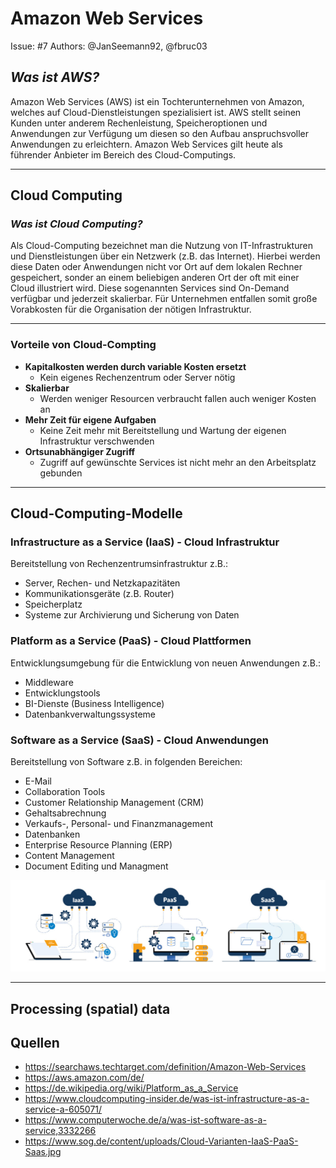 # **Amazon Web Services**

Issue: #7
Authors: @JanSeemann92, @fbruc03

## _**Was ist AWS?**_

Amazon Web Services (AWS) ist ein Tochterunternehmen von Amazon, welches auf Cloud-Dienstleistungen spezialisiert ist. AWS stellt seinen Kunden unter anderem Rechenleistung, Speicheroptionen und Anwendungen zur Verfügung um diesen so den Aufbau anspruchsvoller Anwendungen zu erleichtern.
Amazon Web Services gilt heute als führender Anbieter im Bereich des Cloud-Computings.

---

## **Cloud Computing**

### _**Was ist Cloud Computing?**_

Als Cloud-Computing bezeichnet man die Nutzung von IT-Infrastrukturen und Dienstleistungen über ein Netzwerk (z.B. das Internet). Hierbei werden diese Daten oder Anwendungen nicht vor Ort auf dem lokalen Rechner gespeichert, sonder an einem beliebigen anderen Ort der oft mit einer Cloud illustriert wird.
Diese sogenannten Services sind On-Demand verfügbar und jederzeit skalierbar. Für Unternehmen entfallen somit große Vorabkosten für die Organisation der nötigen Infrastruktur.

---

### **Vorteile von Cloud-Compting**

- **Kapitalkosten werden durch variable Kosten ersetzt**
  - Kein eigenes Rechenzentrum oder Server nötig
- **Skalierbar**
  - Werden weniger Resourcen verbraucht fallen auch weniger Kosten an
- **Mehr Zeit für eigene Aufgaben**
  - Keine Zeit mehr mit Bereitstellung und Wartung der eigenen Infrastruktur verschwenden
- **Ortsunabhängiger Zugriff**
  - Zugriff auf gewünschte Services ist nicht mehr an den Arbeitsplatz gebunden

---

## **Cloud-Computing-Modelle**

### Infrastructure as a Service (IaaS) - Cloud Infrastruktur

Bereitstellung von Rechenzentrumsinfrastruktur z.B.:

- Server, Rechen- und Netzkapazitäten
- Kommunikationsgeräte (z.B. Router)
- Speicherplatz
- Systeme zur Archivierung und Sicherung von Daten

### Platform as a Service (PaaS) - Cloud Plattformen

Entwicklungsumgebung für die Entwicklung von neuen Anwendungen z.B.:

- Middleware
- Entwicklungstools
- BI-Dienste (Business Intelligence)
- Datenbankverwaltungssysteme

### Software as a Service (SaaS) - Cloud Anwendungen

Bereitstellung von Software z.B. in folgenden Bereichen:

- E-Mail
- Collaboration Tools
- Customer Relationship Management (CRM)
- Gehaltsabrechnung
- Verkaufs-, Personal- und Finanzmanagement
- Datenbanken
- Enterprise Resource Planning (ERP)
- Content Management
- Document Editing und Managment

![Cloud Services](Cloud-Computing-Services.jpg)

---

## Processing (spatial) data

## Quellen

- https://searchaws.techtarget.com/definition/Amazon-Web-Services
- https://aws.amazon.com/de/
- https://de.wikipedia.org/wiki/Platform_as_a_Service
- https://www.cloudcomputing-insider.de/was-ist-infrastructure-as-a-service-a-605071/
- https://www.computerwoche.de/a/was-ist-software-as-a-service,3332266
- https://www.sog.de/content/uploads/Cloud-Varianten-IaaS-PaaS-Saas.jpg
